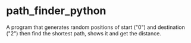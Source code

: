 # path_finder_python

A program that generates random positions of start ("0") and destination ("2") then find the shortest path, shows it and get the distance.
